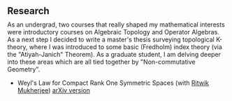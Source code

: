 <h1 id="ongoing work"></h1>

<h2 style="margin: 60px 0px 10px;">Research</h2>
As an undergrad, two courses that really shaped my mathematical interests were introductory courses on Algebraic Topology and Operator Algebras. As a next step I decided to write a master's thesis surveying topological K-theory, where I was introduced to some basic (Fredholm) index theory (via the "Atiyah-Janich" Theorem). 
As a graduate student, I am delving deeper into these areas which are all tied together by "Non-commutative Geometry". 
<ul>
<li>Weyl's Law for Compact Rank One Symmetric Spaces (with <a href = "https://sites.google.com/site/ritwik371/home">Ritwik Mukherjee</a>) <a href = "https://arxiv.org/abs/2407.05274">arXiv version</a></li>
</ul>
